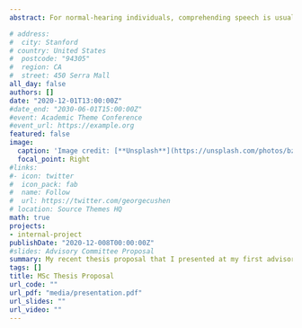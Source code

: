 ```yaml
---
abstract: For normal-hearing individuals, comprehending speech is usually a relatively effortless experience. We don’t have to consciously expend a lot of resources and effort to try to understand what’s being said in most situations. However, for individuals with hearing loss, comprehending speech can often be a very effortful experience that can lead to fatigue and stress. For children with hearing loss, comprehending speech is something they have to do every day in the classroom. COVID-19 has recently presented additional challenges through the transition to online learning. We know that children with hearing loss experience greater fatigue and effort when listening to speech in the classroom than children with normal hearing. But what we don’t yet know is how this manifests in the virtual classroom, where teachers may now have to rely more heavily on speech to try to engage their students. It is therefore very important to understand the nature of listening effort and engagement in this population to ensure that all children can benefit from education equally. 

# address:
#  city: Stanford
# country: United States
#  postcode: "94305"
#  region: CA
#  street: 450 Serra Mall
all_day: false
authors: []
date: "2020-12-01T13:00:00Z"
#date_end: "2030-06-01T15:00:00Z"
#event: Academic Theme Conference
#event_url: https://example.org
featured: false
image:
  caption: 'Image credit: [**Unsplash**](https://unsplash.com/photos/bzdhc5b3Bxs)'
  focal_point: Right
#links:
#- icon: twitter
#  icon_pack: fab
#  name: Follow
#  url: https://twitter.com/georgecushen
# location: Source Themes HQ
math: true
projects:
- internal-project
publishDate: "2020-12-008T00:00:00Z"
#slides: Advisory Committee Proposal
summary: My recent thesis proposal that I presented at my first advisory committee meeting.
tags: []
title: MSc Thesis Proposal
url_code: ""
url_pdf: "media/presentation.pdf"
url_slides: ""
url_video: ""
---
```



